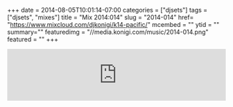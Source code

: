 +++
date = 2014-08-05T10:01:14-07:00
categories = ["djsets"]
tags = ["djsets", "mixes"]
title = "Mix 2014:014"
slug = "2014-014"
href= "https://www.mixcloud.com/djkonigi/k14-pacific/"
mcembed = ""
ytid = ""
summary=""
featuredimg = "//media.konigi.com/music/2014-014.png"
featured = ""
+++

<div class="mix"><div class="embed" >
<iframe width="100%" height="120" src="https://www.mixcloud.com/widget/iframe/?hide_cover=1&dark=1&feed=%2Fdjkonigi%2Fk14-pacific%2F" frameborder="0" ></iframe>
</div></div>
